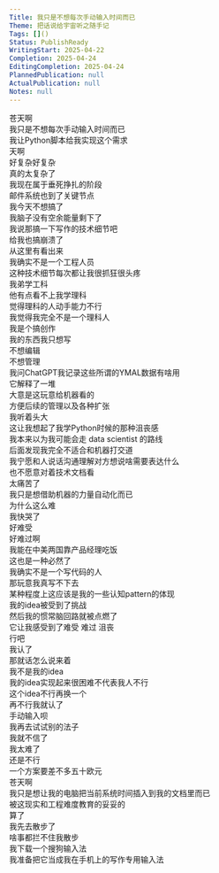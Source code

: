 ```yaml
---      
Title: 我只是不想每次手动输入时间而已      
Theme: 把话说给宇宙听之随手记      
Tags: []()      
Status: PublishReady      
WritingStart: 2025-04-22      
Completion: 2025-04-24      
EditingCompletion: 2025-04-24      
PlannedPublication: null      
ActualPublication: null      
Notes: null      
---          
```

苍天啊        
我只是不想每次手动输入时间而已          
我让Python脚本给我实现这个需求        
天啊        
好复杂好复杂          
真的太复杂了        
我现在属于垂死挣扎的阶段          
邮件系统也到了关键节点        
我今天不想搞了        
我脑子没有空余能量剩下了        
我说那搞一下写作的技术细节吧        
给我也搞崩溃了          
从这里有看出来        
我确实不是一个工程人员        
这种技术细节每次都让我很抓狂很头疼          
我弟学工科        
他有点看不上我学理科        
觉得理科的人动手能力不行        
我觉得我完全不是一个理科人        
我是个搞创作        
我的东西我只想写        
不想编辑        
不想管理          
我问ChatGPT我记录这些所谓的YMAL数据有啥用        
它解释了一堆        
大意是这玩意给机器看的        
方便后续的管理以及各种扩张        
我听着头大          
这让我想起了我学Python时候的那种沮丧感        
我本来以为我可能会走 data scientist 的路线        
后面发现我完全不适合和机器打交道        
我宁愿和人说话沟通理解对方想说啥需要表达什么        
也不愿意对着技术文档看        
太痛苦了          
我只是想借助机器的力量自动化而已        
为什么这么难        
我快哭了        
好难受        
好难过啊          
我能在中美两国靠产品经理吃饭        
这也是一种必然了        
我确实不是一个写代码的人        
那玩意我真写不下去          
某种程度上这应该是我的一些认知pattern的体现        
我的idea被受到了挑战        
然后我的惯常脑回路就被点燃了        
它让我感受到了难受 难过 沮丧           
行吧        
我认了        
那就话怎么说来着        
我不是我的idea        
我的idea实现起来很困难不代表我人不行        
这个idea不行再换一个        
再不行我就认了        
手动输入呗          
我再去试试别的法子        
我就不信了          
我太难了        
还是不行        
一个方案要差不多五十欧元        
苍天啊        
我只是想让我的电脑把当前系统时间插入到我的文档里而已        
被这现实和工程难度教育的妥妥的          
算了        
我先去散步了        
啥事都拦不住我散步          
我下载一个搜狗输入法        
我准备把它当成我在手机上的写作专用输入法          
      
